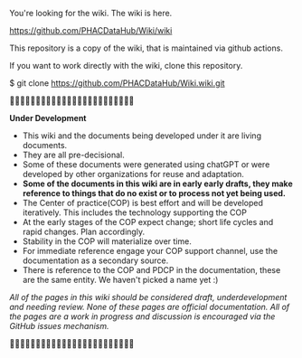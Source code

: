 You're looking for the wiki. The wiki is here.

https://github.com/PHACDataHub/Wiki/wiki

This repository is a copy of the wiki, that is maintained via github actions.

If you want to work directly with the wiki, clone this repository.

$ git clone https://github.com/PHACDataHub/Wiki.wiki.git


🚧🚧🚧🚧🚧🚧🚧🚧🚧🚧🚧🚧🚧🚧🚧🚧🚧🚧🚧🚧🚧🚧🚧🚧

 **Under Development**
* This wiki and the documents being developed under it are living documents.
* They are all pre-decisional.
* Some of these documents were generated using chatGPT or were developed by other organizations for reuse and adaptation. 
* **Some of the documents in this wiki are in early early drafts, they make reference to things that do no exist or to process not yet being used.**
* The Center of practice(COP) is best effort and will be developed iteratively. This includes the technology supporting the COP
* At the early stages of the COP expect change; short life cycles and rapid changes. Plan accordingly. 
* Stability in the COP will materialize over time.
* For immediate reference engage your COP support channel, use the documentation as a secondary source.
* There is reference to the COP and PDCP in the documentation, these are the same entity. We haven't picked a name yet :) 

*All of the pages in this wiki should be considered draft, underdevelopment and needing review. 
None of these pages are official documentation. 
All of the pages are a work in progress and discussion is encouraged via the GitHub issues mechanism.* 



🚧🚧🚧🚧🚧🚧🚧🚧🚧🚧🚧🚧🚧🚧🚧🚧🚧🚧🚧🚧🚧🚧🚧🚧
